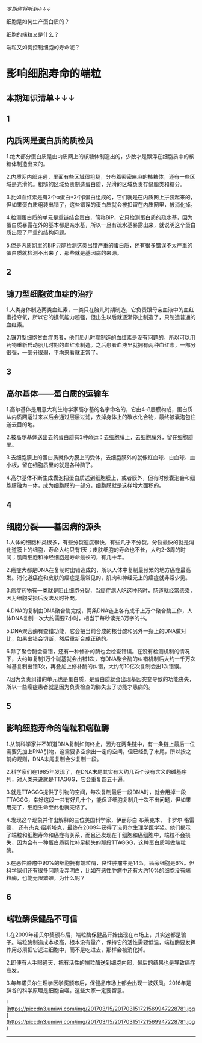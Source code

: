 *本期你将听到↓↓↓*

细胞是如何生产蛋白质的？

细胞的端粒又是什么？

端粒又如何控制细胞的寿命呢？

# 影响细胞寿命的端粒

## 本期知识清单↓↓↓

## 1

## 内质网是蛋白质的质检员

1.绝大部分蛋白质是由内质网上的核糖体制造出的，少数才是飘浮在细胞质中的核糖体制造出来的。

2.内质网内部连通，里面有些区域很粗糙，分布着密密麻麻的核糖体，还有一些区域是光滑的。粗糙的区域负责制造蛋白质，光滑的区域负责存储脂类和糖分。

3.比如血红素是有2个α蛋白+2个β蛋白组成的，它们就是在内质网上拼装起来的，但如果蛋白质组装出错了，这些错误的蛋白质就会被扣留在内质网里，被消化掉。

4.检测蛋白质的单元是重链结合蛋白，简称BiP，它只检测蛋白质的疏水基，因为蛋白质暴露在外的基本都是亲水基，所以一旦有疏水基暴露出来，就说明这个蛋白质出现了严重的结构问题。

5.但是内质网里的BiP只能检测这类出错严重的蛋白质，还有很多错误不太严重的蛋白质就检测不出来了，那些就是基因病的来源。

## 2

## 镰刀型细胞贫血症的治疗

1.人类身体制造两类血红素，一类只在胎儿时期制造，它负责跟母亲血液中的血红素抢夺氧，所以它的携氧能力超强，但出生以后就逐渐停止制造了，只制造普通的血红素。

2.镰刀型细胞贫血症患者，他们胎儿时期制造的血红素是没有问题的，所以可以用药物重新启动胎儿时期的血红素制造。之后患者血液里就拥有两种血红素，一部分很强，一部分很弱，平均来看就正常了。

## 3

## 高尔基体——蛋白质的运输车

1.高尔基体是用意大利生物学家高尔基的名字命名的，它由4-8层膜构成，蛋白质从内质网运过来以后会通过层层过滤，去掉身体上的碳水化合物，最终被囊泡包住送去目的地。

2.被高尔基体送出去的蛋白质有3种命运：去细胞膜上，去细胞膜外，留在细胞质里。

3.去细胞膜上的蛋白质就作为膜上的受体，去细胞膜外的就像红血球、白血球、血小板，留在细胞质里的就是各种酶了。

4.高尔基体不断生成囊泡把蛋白质送到细胞膜上，或者膜外，但有时候囊泡会和细胞膜融为一体，成为细胞膜的一部分，细胞膜就是这样增大面积的。

## 4

## 细胞分裂——基因病的源头

1.人体的细胞种类很多，有些分裂速度很快，有些几乎不分裂。分裂最快的就是消化道膜上的细胞，寿命大约只有1天；皮肤细胞的寿命也不长，大约2-3周的时间；肌肉细胞和神经细胞是寿命最长的，有几十年。

2.癌症大都是DNA在复制时出错造成的，所以人体中复制最频繁的地方癌症最高发。消化道癌症和皮肤的癌症是最常见的，肌肉和神经元上的癌症就非常少见。

3.癌症药物有一类就是阻止细胞分裂，当癌症病人吃这种药时，肠道就经常感染，因为细胞受损后没法及时补充。

4.DNA的复制由DNA聚合酶完成，两条DNA链上各有成千上万个聚合酶工作，人体DNA复制一次大约需要7小时，相当于每秒读完3万字的书。

5.DNA聚合酶有查错功能，它会把当前合成的核苷酸和另外一条上的DNA做对比，如果出错会切断，然后重新合成正确的。

6.除了聚合酶会查错，还有一种修补的酶也会检查错误。在没有检测机制的情况下，大约每复制1万个碱基就会出错1次，有DNA聚合酶的纠错机制后大约一千万次碱基复制出错1次，再叠加上修补酶的纠错，大约每10亿次复制会出1次错误。

7.因为负责纠错的单元也是蛋白质，是蛋白质就会出现基因突变导致的功能丧失，所以一些癌症患者就是因为负责检查的酶失去了功能才患病的。

## 5

## 影响细胞寿命的端粒和端粒酶

1.从前科学家并不知道DNA复制如何终止，因为在两条链中，有一条链上最后一位需要先加上RNA引物，这需要多空余出一定的空间，但已经到了末尾，所以按之前的规则，DNA末尾复制会少复制一段。

2.科学家们在1985年发现了，在DNA末尾其实有大约几百个没有含义的碱基序列，对人类来说就是TTAGGG，它会重复四五十遍。

3.就是TTAGGG提供了引物的空间，每次复制最后一段DNA时，就会用掉一段TTAGGG，幸好这段一共有好几十个，能保证细胞复制几十次不出问题，但如果用完了，细胞生命至此也就完结了。

4.发现这个现象并作出解释的三位美国科学家，伊丽莎白·布莱克本、 卡罗尔·格雷德， 还有杰克·绍斯塔克，最终在2009年获得了诺贝尔生理学医学奖。他们揭示了端粒和细胞寿命和癌症有关系，而且还发现在干细胞和癌细胞中，端粒不会损失，因为会有一种蛋白质帮忙补足损失的那段TTAGGG，这种蛋白质叫做端粒酶。

5.在恶性肿瘤中90%的细胞拥有端粒酶，良性肿瘤中是14%，癌旁细胞是6%。但科学家们还有很多问题没弄明白，比如在恶性肿瘤中还有大约10%的细胞没有端粒酶，也能无限繁殖，为什么呢？

## 6

## 端粒酶保健品不可信

1.在2009年诺贝尔奖颁布后，端粒酶保健品开始出现在市场上，其实这都是骗子。端粒酶制造成本极高，根本没有量产，保持它的活性需要低温，端粒酶要发挥作用必须把它送进细胞中，而不是吃进去，那样会被消化掉。

2.即便有人手眼通天，把有活性的端粒酶送到细胞内部，最后的结果也是导致癌症高发。

3.每年诺贝尔生理学医学奖颁布后，保健品市场上都会出现一波妖风。2016年是辟谷的科学原理是细胞自噬。这些大家一定要留意。

![https://piccdn3.umiwi.com/img/201703/15/201703151721569947228781.jpg](https://piccdn3.umiwi.com/img/201703/15/201703151721569947228781.jpg)

---
